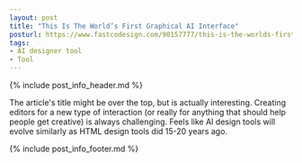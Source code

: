 ```yaml
---
layout: post
title: "This Is The World’s First Graphical AI Interface"
posturl: https://www.fastcodesign.com/90157777/this-is-the-worlds-first-graphical-ai-interface
tags:
- AI designer tool
- Tool
---
```


{% include post_info_header.md %}

The article's title might be over the top, but is actually interesting. Creating editors for a new type of interaction (or really for anything that should help people get creative) is always challenging. Feels like AI design tools will evolve similarly as HTML design tools did 15-20 years ago.

<!--more-->
{% include post_info_footer.md %}
